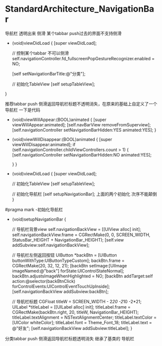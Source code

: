# StandardArchitecture_NavigationBar
导航栏 透明出来 侧滑
某个tabbar push过去的界面不支持侧滑
- (void)viewDidLoad {
    [super viewDidLoad];
    
    // 控制某个tabbar 不可以侧滑
    self.navigationController.fd_fullscreenPopGestureRecognizer.enabled = NO;
    
    [self setNavigationBarTitle:@"分类"];
    
    // 初始化TableView
    [self setupTableView];

}

推荐tabbar push 侧滑返回导航栏标题不透明消失，在原来的基础上自定义了一个导航栏 一下是代码
- (void)viewWillAppear:(BOOL)animated {
    [super viewWillAppear:animated];
    [self.navBarView removeFromSuperview];
    [self.navigationController setNavigationBarHidden:YES animated:YES];
}

- (void)viewWillDisappear:(BOOL)animated {
    [super viewWillDisappear:animated];
    if (self.navigationController.childViewControllers.count > 1) {
        [self.navigationController setNavigationBarHidden:NO animated:YES];
        
    }
}

- (void)viewDidLoad {
    [super viewDidLoad];
    
    // 初始化TableView
    [self setupTableView];
    
    // 初始化导航栏
    [self setupNavigationBar];
 上面的两个初始化   次序不能颠倒    
}

#pragma mark -初始化导航栏

- (void)setupNavigationBar {
    
    // 导航栏背景view
    self.navigationBackView = [[UIView alloc] init];
    self.navigationBackView.frame = CGRectMake(0, 0, SCREEN_WIDTH, StatusBar_HEIGHT + NavigationBar_HEIGHT);
    [self.view addSubview:self.navigationBackView];
    
    // 导航栏左侧返回按钮
    UIButton *backBtn = [UIButton buttonWithType:UIButtonTypeCustom];
    backBtn.frame = CGRectMake(20, 32, 12, 21);
    [backBtn setImage:[UIImage imageNamed:@"back"] forState:UIControlStateNormal];
    backBtn.adjustsImageWhenHighlighted = NO;
    [backBtn addTarget:self action:@selector(backBtnClick) forControlEvents:UIControlEventTouchUpInside];
    [self.navigationBackView addSubview:backBtn];
    
    // 导航栏标题
    CGFloat titleW = SCREEN_WIDTH - 2*20 -2*10 -2*21;
    UILabel *titleLabel = [[UILabel alloc] init];
    titleLabel.frame = CGRectMake(backBtn.right, 20, titleW, NavigationBar_HEIGHT);
    titleLabel.textAlignment = NSTextAlignmentCenter;
    titleLabel.textColor = [UIColor whiteColor];
    titleLabel.font = Theme_Font_18;
    titleLabel.text = @"好友";
    [self.navigationBackView addSubview:titleLabel];
}

分类tabbar push 侧滑返回导航栏标题透明消失
继承了基类的
导航栏
